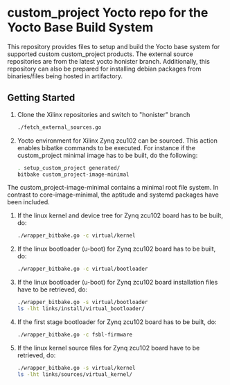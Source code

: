 custom_project Yocto repo for the Yocto Base Build System
=============================================

This repository provides files to setup and build the Yocto base system for
supported custom custom_project products. The external source repositories are from the latest
yocto honister branch. Additionally, this repository can also be prepared for
installing debian packages from binaries/files being hosted in artifactory.


Getting Started
---------------

1. Clone the Xilinx repositories and switch to "honister" branch
    ```bash
    ./fetch_external_sources.go

1. Yocto environment for Xilinx Zynq zcu102 can be sourced. This action enables bibatke commands to
   be executed. For instance if the custom_project minimal image has to be built, do the following:
    ```bash
    . setup_custom_project generated/
    bitbake custom_project-image-minimal
    ```

The custom_project-image-minimal contains a minimal root file system. In contrast to
core-image-minimal, the aptitude and systemd packages have been included.

1. If the linux kernel and device tree for Zynq zcu102 board has to be built, do:
    ```bash
    ./wrapper_bitbake.go -c virtual/kernel
    ```

1. If the linux bootloader (u-boot) for Zynq zcu102 board has to be built, do:
    ```bash
    ./wrapper_bitbake.go -c virtual/bootloader
    ```

1. If the linux bootloader (u-boot) for Zynq zcu102 board installation files
   have to be retrieved, do:
    ```bash
    ./wrapper_bitbake.go -s virtual/bootloader
    ls -lht links/install/virtual_bootloader/
    ```

1. If the first stage bootloader for Zynq zcu102 board has to be built, do:
    ```bash
    ./wrapper_bitbake.go -c fsbl-firmware
    ```

1. If the linux kernel source files for Zynq zcu102 board have to be 
   retrieved, do:
    ```bash
    ./wrapper_bitbake.go -s virtual/kernel
    ls -lht links/sources/virtual_kernel/
    ```





